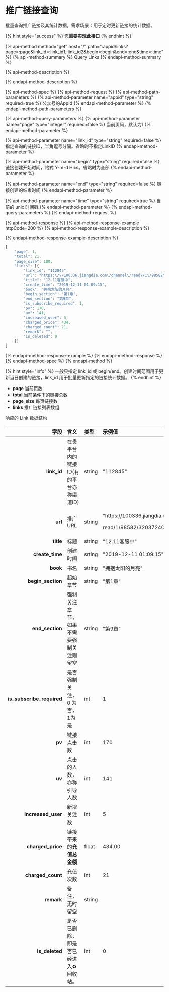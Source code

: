 # 推广链接查询

批量查询推广链接及其统计数据。需求场景：用于定时更新链接的统计数据。

{% hint style="success" %}
您**需要实现此接口**
{% endhint %}

{% api-method method="get" host="/" path=":appid/links?page=:page&link\_id=:link\_id1,:link\_id2&begin=:begin&end=:end&time=:time" %}
{% api-method-summary %}
Query Links
{% endapi-method-summary %}

{% api-method-description %}

{% endapi-method-description %}

{% api-method-spec %}
{% api-method-request %}
{% api-method-path-parameters %}
{% api-method-parameter name="appid" type="string" required=true %}
公众号的AppId
{% endapi-method-parameter %}
{% endapi-method-path-parameters %}

{% api-method-query-parameters %}
{% api-method-parameter name="page" type="integer" required=false %}
当前页码，默认为1
{% endapi-method-parameter %}

{% api-method-parameter name="link\_id" type="string" required=false %}
指定查询的链接ID，半角逗号分隔。省略时不指定LinkID
{% endapi-method-parameter %}

{% api-method-parameter name="begin" type="string" required=false %}
链接创建开始时间，格式 Y-m-d H:i:s。省略时为全部
{% endapi-method-parameter %}

{% api-method-parameter name="end" type="string" required=false %}
链接创建的结束时间
{% endapi-method-parameter %}

{% api-method-parameter name="time" type="string" required=true %}
当前的 unix 时间戳
{% endapi-method-parameter %}
{% endapi-method-query-parameters %}
{% endapi-method-request %}

{% api-method-response %}
{% api-method-response-example httpCode=200 %}
{% api-method-response-example-description %}

{% endapi-method-response-example-description %}

```javascript
[
    "page": 1,
    "total": 21,
    "page_size": 100,
    "links": [{
        "link_id": "112845",
        "url": "https:\/\/100336.jiangdia.com\/channel\/read\/1\/98582\/32037240\/112845\/0",
        "title": "12.11客服中",
        "create_time": "2019-12-11 01:09:15",
        "book": "拥抱太阳的月亮",
        "begin_section": "第1章",
        "end_section": "第9章",
        "is_subscribe_required": 1,
        "pv": 170,
        "uv": 141,
        "increased_user": 5,
        "charged_price": 434,
        "charged_count": 21,
        "remark": "",
        "is_deleted": 0
    }]
]
```
{% endapi-method-response-example %}
{% endapi-method-response %}
{% endapi-method-spec %}
{% endapi-method %}



{% hint style="info" %}
一般只指定 link\_id 或 begin/end。创建时间范围用于更新当日创建的链接，link\_id 用于批量更新指定的链接统计数据。
{% endhint %}



* **page** 当前页数
* **total** 当前条件下的链接总数
* **page\_size** 每页链接数
* **links** 推广链接列表数组

响应的 Link 数据结构

<table>
  <thead>
    <tr>
      <th style="text-align:right">&#x5B57;&#x6BB5;</th>
      <th style="text-align:left">&#x542B;&#x4E49;</th>
      <th style="text-align:left">&#x7C7B;&#x578B;</th>
      <th style="text-align:left">&#x793A;&#x4F8B;&#x503C;</th>
    </tr>
  </thead>
  <tbody>
    <tr>
      <td style="text-align:right"><b>link_id</b>
      </td>
      <td style="text-align:left">&#x5728;&#x8D35;&#x5E73;&#x53F0;&#x5185;&#x7684;&#x94FE;&#x63A5;ID(&#x6709;&#x7684;&#x5E73;&#x53F0;&#x4EA6;&#x79F0;&#x6E20;&#x9053;ID)</td>
      <td
      style="text-align:left">string</td>
        <td style="text-align:left">&quot;112845&quot;</td>
    </tr>
    <tr>
      <td style="text-align:right"><b>url</b>
      </td>
      <td style="text-align:left">&#x63A8;&#x5E7F;URL</td>
      <td style="text-align:left">string</td>
      <td style="text-align:left">
        <p>&quot;https://100336.jiangdia.com/channel/</p>
        <p>read/1/98582/32037240/112845/0&quot;</p>
      </td>
    </tr>
    <tr>
      <td style="text-align:right"><b>title</b>
      </td>
      <td style="text-align:left">&#x6807;&#x9898;</td>
      <td style="text-align:left">string</td>
      <td style="text-align:left">&quot;12.11&#x5BA2;&#x670D;&#x4E2D;&quot;</td>
    </tr>
    <tr>
      <td style="text-align:right"><b>create_time</b>
      </td>
      <td style="text-align:left">&#x521B;&#x5EFA;&#x65F6;&#x95F4;</td>
      <td style="text-align:left">srting</td>
      <td style="text-align:left">&quot;2019-12-11 01:09:15&quot;</td>
    </tr>
    <tr>
      <td style="text-align:right"><b>book</b>
      </td>
      <td style="text-align:left">&#x4E66;&#x540D;</td>
      <td style="text-align:left">string</td>
      <td style="text-align:left">&quot;&#x62E5;&#x62B1;&#x592A;&#x9633;&#x7684;&#x6708;&#x4EAE;&quot;</td>
    </tr>
    <tr>
      <td style="text-align:right"><b>begin_section</b>
      </td>
      <td style="text-align:left">&#x8D77;&#x59CB;&#x7AE0;&#x8282;</td>
      <td style="text-align:left">string</td>
      <td style="text-align:left">&quot;&#x7B2C;1&#x7AE0;&quot;</td>
    </tr>
    <tr>
      <td style="text-align:right"><b>end_section</b>
      </td>
      <td style="text-align:left">&#x5F3A;&#x5236;&#x5173;&#x6CE8;&#x7AE0;&#x8282;&#xFF0C;&#x5982;&#x679C;&#x4E0D;&#x9700;&#x8981;&#x5F3A;&#x5236;&#x5173;&#x6CE8;&#x5219;&#x7559;&#x7A7A;</td>
      <td
      style="text-align:left">string</td>
        <td style="text-align:left">&quot;&#x7B2C;9&#x7AE0;&quot;</td>
    </tr>
    <tr>
      <td style="text-align:right"><b>is_subscribe_required</b>
      </td>
      <td style="text-align:left">&#x662F;&#x5426;&#x5F3A;&#x5236;&#x5173;&#x6CE8;&#xFF0C;0 &#x4E3A;&#x5426;&#xFF0C;1&#x4E3A;&#x662F;</td>
      <td
      style="text-align:left">int</td>
        <td style="text-align:left">1</td>
    </tr>
    <tr>
      <td style="text-align:right"><b>pv</b>
      </td>
      <td style="text-align:left">&#x94FE;&#x63A5;&#x70B9;&#x51FB;&#x6570;</td>
      <td style="text-align:left">int</td>
      <td style="text-align:left">170</td>
    </tr>
    <tr>
      <td style="text-align:right"><b>uv</b>
      </td>
      <td style="text-align:left">&#x70B9;&#x51FB;&#x7684;&#x4EBA;&#x6570;&#xFF0C;&#x4EA6;&#x79F0;&#x5F15;&#x5BFC;&#x4EBA;&#x6570;</td>
      <td
      style="text-align:left">int</td>
        <td style="text-align:left">141</td>
    </tr>
    <tr>
      <td style="text-align:right"><b>increased_user</b>
      </td>
      <td style="text-align:left">&#x65B0;&#x589E;&#x5173;&#x6CE8;&#x6570;</td>
      <td style="text-align:left">int</td>
      <td style="text-align:left">5</td>
    </tr>
    <tr>
      <td style="text-align:right"><b>charged_price</b>
      </td>
      <td style="text-align:left">&#x94FE;&#x63A5;&#x5E26;&#x6765;&#x7684;<b>&#x5145;&#x503C;&#x603B;&#x91D1;&#x989D;</b>
      </td>
      <td style="text-align:left">float</td>
      <td style="text-align:left">434.00</td>
    </tr>
    <tr>
      <td style="text-align:right"><b>charged_count</b>
      </td>
      <td style="text-align:left">&#x5145;&#x503C;&#x6B21;&#x6570;</td>
      <td style="text-align:left">int</td>
      <td style="text-align:left">21</td>
    </tr>
    <tr>
      <td style="text-align:right"><b>remark</b>
      </td>
      <td style="text-align:left">&#x5907;&#x6CE8;&#xFF0C;&#x65E0;&#x65F6;&#x7559;&#x7A7A;</td>
      <td style="text-align:left">string</td>
      <td style="text-align:left"></td>
    </tr>
    <tr>
      <td style="text-align:right"><b>is_deleted</b>
      </td>
      <td style="text-align:left">&#x662F;&#x5426;&#x5DF2;&#x5220;&#x9664;&#xFF0C;&#x5373;&#x662F;&#x5426;&#x5DF2;&#x7ECF;&#x8FDB;&#x5165;&#x267B;&#xFE0F;&#x56DE;&#x6536;&#x7AD9;&#x3002;</td>
      <td
      style="text-align:left">int</td>
        <td style="text-align:left">0</td>
    </tr>
  </tbody>
</table>

